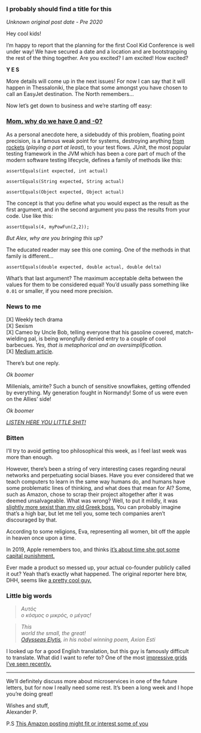 ### I probably should find a title for this

_Unknown original post date - Pre 2020_

Hey cool kids!

I’m happy to report that the planning for the first Cool Kid Conference is well under way! We have secured a date and a location and are bootstrapping the rest of the thing together. Are you excited? I am excited! How excited?

**Y E S**

More details will come up in the next issues! For now I can say that it will happen in Thessaloniki, the place that some amongst you have chosen to call an EasyJet destination. The North remembers…

Now let’s get down to business and we’re starting off easy:

### [Mom, why do we have 0 and -0?](https://stackoverflow.com/questions/58691512/why-do-we-have-0-0-and-0-0-in-ruby)

As a personal anecdote here, a sidebuddy of this problem, floating point precision, is a famous weak point for systems, destroying anything [from rockets](https://www.theinquirer.net/inquirer/news/1047844/floating-point-bugs-explode) (_playing a part at least_), to your test flows. JUnit, the most popular testing framework in the JVM which has been a core part of much of the modern software testing lifecycle, defines a family of methods like this:

```
assertEquals(int expected, int actual)
```

```
assertEquals(String expected, String actual)
```

```
assertEquals(Object expected, Object actual)
```

The concept is that you define what you would expect as the result as the first argument, and in the second argument you pass the results from your code. Use like this:

```
assertEquals(4, myPowFun(2,2));
```

_But Alex, why are you bringing this up?_

The educated reader may see this one coming. One of the methods in that family is different…

```
assertEquals(double expected, double actual, double delta)
```

What’s that last argument? The maximum acceptable delta between the values for them to be considered equal! You’d usually pass something like `0.01` or smaller, if you need more precision.

### News to me

[X] Weekly tech drama  
[X] Sexism  
[X] Cameo by Uncle Bob, telling everyone that his gasoline covered, match-wielding pal, is being wrongfully denied entry to a couple of cool barbecues. _Yes, that is metaphorical and an oversimplification._  
[X] [Medium article](https://medium.com/@cherp/propaganda-other-lies-we-tell-4325240379f7).

There’s but one reply.

_Ok boomer_

Millenials, amirite? Such a bunch of sensitive snowflakes, getting offended by everything. My generation fought in Normandy! Some of us were even on the Allies’ side!

_Ok boomer_

[_LISTEN HERE YOU LITTLE SHIT!_](https://twitter.com/rrpre/status/1192862490348179456/photo/1)

### Bitten

I’ll try to avoid getting too philosophical this week, as I feel last week was more than enough.

However, there’s been a string of very interesting cases regarding neural networks and perpetuating social biases. Have you ever considered that we teach computers to learn in the same way humans do, and humans have some problematic lines of thinking, and what does that mean for AI? Some, such as Amazon, chose to scrap their project altogether after it was deemed unsalvageable. What was wrong? Well, to put it mildly, it was [slightly more sexist than my old Greek boss.](https://www.reuters.com/article/us-amazon-com-jobs-automation-insight/amazon-scraps-secret-ai-recruiting-tool-that-showed-bias-against-women-idUSKCN1MK08G) You can probably imagine that’s a high bar, but let me tell you, some tech companies aren’t discouraged by that.

According to some religions, Eva, representing all women, bit off the apple in heaven once upon a time.

In 2019, Apple remembers too, and thinks [it’s about time she got some capital punishment.](https://www.bloomberg.com/news/articles/2019-11-10/apple-co-founder-says-goldman-s-apple-card-algo-discriminates)

Ever made a product so messed up, your actual co-founder publicly called it out? Yeah that’s exactly what happened. The original reporter here btw, DHH, seems like [a pretty cool guy.](https://dhh.dk/)

### Little big words

> _Αυτός  
> ο κόσμος ο μικρός, ο μέγας!_

> _This  
> world the small, the great!  
> _[_Odysseas Elytis_](https://en.wikipedia.org/wiki/Odysseas_Elytis)_, in his nobel winning poem, Axion Esti_

I looked up for a good English translation, but this guy is famously difficult to translate. What did I want to refer to? One of the most [impressive grids I’ve seen recently.](https://twitter.com/simonbrown/status/1191285130926678016)

---

We’ll definitely discuss more about microservices in one of the future letters, but for now I really need some rest. It’s been a long week and I hope you’re doing great!

Wishes and stuff,  
Alexander P.

P.S [This Amazon posting might fit or interest some of you](https://www.amazon.jobs/en/jobs/966885/techu-graduate-solutions-architect)